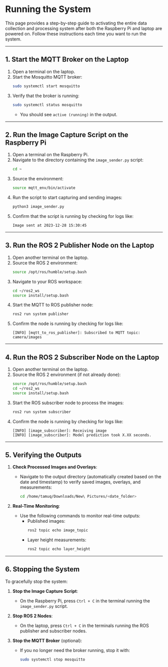 # **Running the System**

This page provides a step-by-step guide to activating the entire data collection and processing system after both the Raspberry Pi and laptop are powered on. Follow these instructions each time you want to run the system.

---

## **1. Start the MQTT Broker on the Laptop**

1. Open a terminal on the laptop.
2. Start the Mosquitto MQTT broker:
   ```bash
   sudo systemctl start mosquitto
   ```
3. Verify that the broker is running:
   ```bash
   sudo systemctl status mosquitto
   ```
   - You should see `active (running)` in the output.

---

## **2. Run the Image Capture Script on the Raspberry Pi**

1. Open a terminal on the Raspberry Pi.
2. Navigate to the directory containing the `image_sender.py` script:
   ```bash
   cd ~
   ```
3. Source the environment:
   ```bash
   source mqtt_env/bin/activate
   ```
4. Run the script to start capturing and sending images:
   ```bash
   python3 image_sender.py
   ```
5. Confirm that the script is running by checking for logs like:
   ```
   Image sent at 2023-12-28 15:30:45
   ```

---

## **3. Run the ROS 2 Publisher Node on the Laptop**

1. Open another terminal on the laptop.
2. Source the ROS 2 environment:
   ```bash
   source /opt/ros/humble/setup.bash
   ```
3. Navigate to your ROS workspace:
   ```bash
   cd ~/ros2_ws
   source install/setup.bash
   ```
4. Start the MQTT to ROS publisher node:
   ```bash
   ros2 run system publisher
   ```
5. Confirm the node is running by checking for logs like:
   ```
   [INFO] [mqtt_to_ros_publisher]: Subscribed to MQTT topic: camera/images
   ```

---

## **4. Run the ROS 2 Subscriber Node on the Laptop**

1. Open another terminal on the laptop.
2. Source the ROS 2 environment (if not already done):
   ```bash
   source /opt/ros/humble/setup.bash
   cd ~/ros2_ws
   source install/setup.bash
   ```
3. Start the ROS subscriber node to process the images:
   ```bash
   ros2 run system subscriber
   ```
4. Confirm the node is running by checking for logs like:
   ```
   [INFO] [image_subscriber]: Receiving image
   [INFO] [image_subscriber]: Model prediction took X.XX seconds.
   ```

---

## **5. Verifying the Outputs**

1. **Check Processed Images and Overlays**:
   - Navigate to the output directory (automatically created based on the date and timestamp) to verify saved images, overlays, and measurements:
     ```bash
     cd /home/tamuq/Downloads/New\ Pictures/<date_folder>
     ```

2. **Real-Time Monitoring**:
   - Use the following commands to monitor real-time outputs:
     - Published images:
       ```bash
       ros2 topic echo image_topic
       ```
     - Layer height measurements:
       ```bash
       ros2 topic echo layer_height
       ```

---

## **6. Stopping the System**

To gracefully stop the system:
1. **Stop the Image Capture Script**:
   - On the Raspberry Pi, press `Ctrl + C` in the terminal running the `image_sender.py` script.

2. **Stop ROS 2 Nodes**:
   - On the laptop, press `Ctrl + C` in the terminals running the ROS publisher and subscriber nodes.

3. **Stop the MQTT Broker** (optional):
   - If you no longer need the broker running, stop it with:
     ```bash
     sudo systemctl stop mosquitto
     ```


